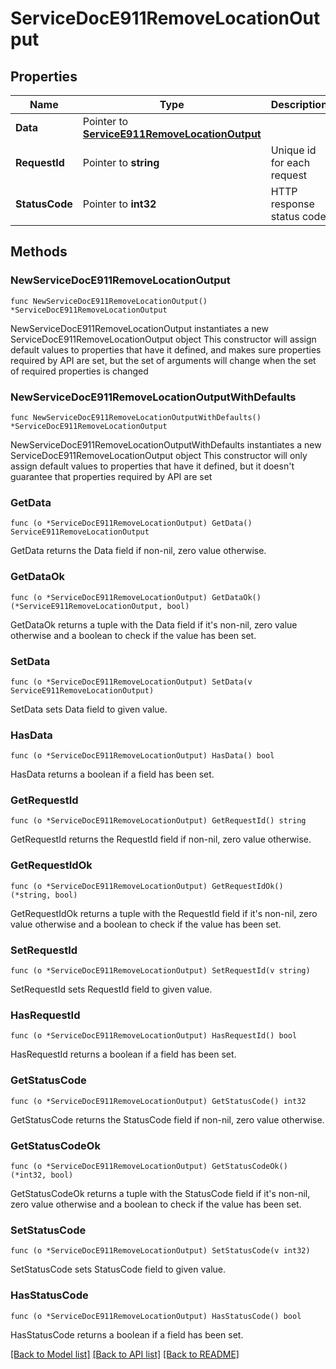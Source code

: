# ServiceDocE911RemoveLocationOutput

## Properties

Name | Type | Description | Notes
------------ | ------------- | ------------- | -------------
**Data** | Pointer to [**ServiceE911RemoveLocationOutput**](ServiceE911RemoveLocationOutput.md) |  | [optional] 
**RequestId** | Pointer to **string** | Unique id for each request | [optional] 
**StatusCode** | Pointer to **int32** | HTTP response status code | [optional] 

## Methods

### NewServiceDocE911RemoveLocationOutput

`func NewServiceDocE911RemoveLocationOutput() *ServiceDocE911RemoveLocationOutput`

NewServiceDocE911RemoveLocationOutput instantiates a new ServiceDocE911RemoveLocationOutput object
This constructor will assign default values to properties that have it defined,
and makes sure properties required by API are set, but the set of arguments
will change when the set of required properties is changed

### NewServiceDocE911RemoveLocationOutputWithDefaults

`func NewServiceDocE911RemoveLocationOutputWithDefaults() *ServiceDocE911RemoveLocationOutput`

NewServiceDocE911RemoveLocationOutputWithDefaults instantiates a new ServiceDocE911RemoveLocationOutput object
This constructor will only assign default values to properties that have it defined,
but it doesn't guarantee that properties required by API are set

### GetData

`func (o *ServiceDocE911RemoveLocationOutput) GetData() ServiceE911RemoveLocationOutput`

GetData returns the Data field if non-nil, zero value otherwise.

### GetDataOk

`func (o *ServiceDocE911RemoveLocationOutput) GetDataOk() (*ServiceE911RemoveLocationOutput, bool)`

GetDataOk returns a tuple with the Data field if it's non-nil, zero value otherwise
and a boolean to check if the value has been set.

### SetData

`func (o *ServiceDocE911RemoveLocationOutput) SetData(v ServiceE911RemoveLocationOutput)`

SetData sets Data field to given value.

### HasData

`func (o *ServiceDocE911RemoveLocationOutput) HasData() bool`

HasData returns a boolean if a field has been set.

### GetRequestId

`func (o *ServiceDocE911RemoveLocationOutput) GetRequestId() string`

GetRequestId returns the RequestId field if non-nil, zero value otherwise.

### GetRequestIdOk

`func (o *ServiceDocE911RemoveLocationOutput) GetRequestIdOk() (*string, bool)`

GetRequestIdOk returns a tuple with the RequestId field if it's non-nil, zero value otherwise
and a boolean to check if the value has been set.

### SetRequestId

`func (o *ServiceDocE911RemoveLocationOutput) SetRequestId(v string)`

SetRequestId sets RequestId field to given value.

### HasRequestId

`func (o *ServiceDocE911RemoveLocationOutput) HasRequestId() bool`

HasRequestId returns a boolean if a field has been set.

### GetStatusCode

`func (o *ServiceDocE911RemoveLocationOutput) GetStatusCode() int32`

GetStatusCode returns the StatusCode field if non-nil, zero value otherwise.

### GetStatusCodeOk

`func (o *ServiceDocE911RemoveLocationOutput) GetStatusCodeOk() (*int32, bool)`

GetStatusCodeOk returns a tuple with the StatusCode field if it's non-nil, zero value otherwise
and a boolean to check if the value has been set.

### SetStatusCode

`func (o *ServiceDocE911RemoveLocationOutput) SetStatusCode(v int32)`

SetStatusCode sets StatusCode field to given value.

### HasStatusCode

`func (o *ServiceDocE911RemoveLocationOutput) HasStatusCode() bool`

HasStatusCode returns a boolean if a field has been set.


[[Back to Model list]](../README.md#documentation-for-models) [[Back to API list]](../README.md#documentation-for-api-endpoints) [[Back to README]](../README.md)


